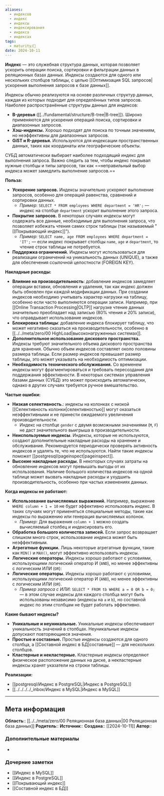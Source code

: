 ```yaml
---
aliases:
  - индексов
  - индекс
  - индексы
  - индексирования
  - индекса
  - индексах
tags:
  - maturity/🌱
date: 2024-10-11
---
```

**Индекс** — это служебная структура данных, которая позволяет ускорить операции поиска, сортировки и фильтрации данных в реляционных базах данных. Индексы создаются для одного или нескольких столбцов таблицы, с целью [[Оптимизация SQL запросов|ускорения выполнения запросов к базе данных]].

Индексы обычно реализуются на основе различных структур данных, каждая из которых подходит для определённых типов запросов. Наиболее распространённые структуры данных для индексов:
- **B-деревья** ([[../fundamental/structure/B-tree|B-tree]]). Широко применяются для ускорения операций поиска, сортировки и диапазонных запросов.
- **Хэш-индексы.** Хорошо подходят для поиска по точным значениям, но неэффективны для диапазонных запросов.
- **GiST и R-деревья.** Используются для индексации пространственных данных, таких как координаты или географические объекты.

СУБД автоматически выбирает наиболее подходящий индекс для выполнения запроса. Важно следить за тем, чтобы индекс покрывал нужные столбцы и типы запросов, так как ==неправильный выбор индекса может замедлить выполнение запросов.==

**Польза:**
- **Ускорение запросов.** Индексы значительно ускоряют выполнение запросов, особенно для операций равенства, сравнений и сортировки данных.
	- _Пример_: `SELECT * FROM employees WHERE department = 'HR';` — индекс на столбце `department` ускорит выполнение этого запроса.
- **Покрытие запросов.** В некоторых случаях индексы могут содержать все данные, необходимые для выполнения запроса, что позволяет избежать чтения самих строк таблицы (так называемый "[[Покрывающий индекс]]").
	- _Пример_: `SELECT name, age FROM employees WHERE department = 'IT';` — если индекс покрывает столбцы `name`, `age` и `department`, то чтение строк таблицы не потребуется.
- **Поддержка ограничений.** Индексы могут использоваться для реализации ограничений на уникальность данных (UNIQUE), а также для обеспечения ссылочной целостности (FOREIGN KEY).

**Накладные расходы:**
- **Влияние на производительность**: добавление индексов замедляет операции вставки, обновления и удаления, так как индекс должен быть обновлен при каждой модификации данных. При создании индексов необходимо учитывать характер нагрузки на таблицу, особенно если часто выполняются операции записи. Например, при [[Online Transaction Processing|OLTP]] нагрузке чтение данных значительно преобладает над записью (80% чтения и 20% записи), что оправдывает использование индексов.
- **Блокировка таблицы**: добавление индекса блокирует таблицу, что может негативно сказаться на производительности, особенно в [[../../meta/zero/00 HighLoad|высоконагруженных системах]].
- **Дополнительное использование дискового пространства.** Индексы требуют значительного объема дискового пространства для хранения. Обычно объем индексов составляет около половины размера таблицы. Если размер индексов превышает размер таблицы, это может указывать на необходимость оптимизации.
- **Необходимость технического обслуживания.** Со временем индексы могут фрагментироваться и требовать пересоздания для поддержания эффективности. В некоторых системах управления базами данных (СУБД) это может происходить автоматически, однако в других случаях требуется ручное вмешательство.

**Частые ошибки:**
- **Низкая селективность.**: индексы на колонках с низкой [[Селективность колонки|селективностью]] могут оказаться неэффективными и не принести ожидаемого увеличения производительности.
	- Индекс на столбце `gender` с двумя возможными значениями (`M`, `F`) не даст значительного выигрыша в производительности.
- **Неиспользуемые индексы**. Индексы, которые не используются, создают дополнительные накладные расходы на хранение и обслуживание. Рекомендуется периодически проверять активность индексов и удалять те, что не используются. Найти такие индексы поможет [[postgresql/pageinspect|pageinspect]].
- **Высокие накладные расходы.** В некоторых случаях затраты на обновление индексов могут превышать выгоды от их использования. Наличие большого количества индексов на одной таблице может вызвать накладные расходы и ухудшить производительность, особенно при частых изменениях данных.

**Когда индексы не работают:**
- **Использование вычисляемых выражений.** Например, выражение `WHERE column + 1 = 10` не будет эффективно использовать индекс. В таких случаях могут применяться специальные методы, такие как индексы по выражению или генерация вычисляемых колонок.
	- _Пример_: Для выражения `column + 1` можно создать вычисляемый столбец и индексировать его.
- **Обработка большого количества записей.** Если запрос возвращает слишком много строк, использование индекса может быть неэффективным.
- **Агрегатные функции.** Лишь некоторые агрегатные функции, такие как `MIN()` и `MAX()`, могут эффективно использовать индексы.
- **Логические операторы.** Индексы хорошо работают с условиями, использующими логический оператор И (`AND`), но менее эффективны с логическим ИЛИ (`OR`):
- **Логические операторы.** Индексы хорошо работают с условиями, использующими логический оператор И (`AND`), но менее эффективны с логическим ИЛИ (`OR`).
	- _Пример запроса с ИЛИ_: `SELECT * FROM tb WHERE a = 0 OR b = 0;` — в этом случае индексы для каждого столбца могут быть использованы независимо (индексы на `a` и `b`), но составной индекс по этим столбцам не будет работать эффективно.

**Какие бывают индексы?**
- **Уникальные и неуникальные.** Уникальные индексы обеспечивают уникальность значений в столбцах. Неуникальные индексы допускают повторяющиеся значения.
- **Простые и составные.** Простые индексы создаются для одного столбца, а [[Составной индекс в БД|составные]] — для нескольких столбцов.
- **Кластерные и некластерные.** Кластерные индексы определяют физическое расположение данных на диске, а некластерные индексы хранят указатели на строки таблицы.

**Реализации:**
- [[postgresql/Индекс в PostgreSQL|Индекс в PostgreSQL]]
- [[../../../../_inbox/Индекс в MySQL|Индекс в MySQL]]
***
## Мета информация
**Область**:: [[../../meta/zero/00 Реляционная база данных|00 Реляционная база данных]]
**Родитель**:: 
**Источник**:: 
**Создана**:: [[2024-10-11]]
**Автор**:: 
### Дополнительные материалы
- 

### Дочерние заметки
<!-- QueryToSerialize: LIST FROM [[]] WHERE contains(Родитель, this.file.link) or contains(parents, this.file.link) -->
<!-- SerializedQuery: LIST FROM [[]] WHERE contains(Родитель, this.file.link) or contains(parents, this.file.link) -->
- [[Индекс в MySQL]]
- [[Индекс в PostgreSQL]]
- [[Покрывающий индекс]]
- [[Составной индекс в БД]]
<!-- SerializedQuery END -->

